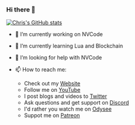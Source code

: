 ### Hi there 👋


[![Chris's GitHub stats](https://github-readme-stats.vercel.app/api?username=christianchiarulli&show_icons=true&theme=tokyonight)](https://github.com/anuraghazra/github-readme-stats)

- 🔭 I’m currently working on NVCode

- 🌱 I’m currently learning Lua and Blockchain

- 🤔 I’m looking for help with NVCode

- 📫 How to reach me:

  - Check out my [Website](https://www.chrisatmachine.com/)
  - Follow me on [YouTube](https://www.youtube.com/channel/UCS97tchJDq17Qms3cux8wcA)
  - I post blogs and videos to [Twitter](https://twitter.com/chrisatmachine) 
  - Ask questions and get support on [Discord](https://discord.gg/Xb9B4Ny)
  - I'd rather you watch me on [Odysee](https://odysee.com/@chrisatmachine:f)
  - Suppot me on [Patreon](https://www.patreon.com/chrisatmachine)

